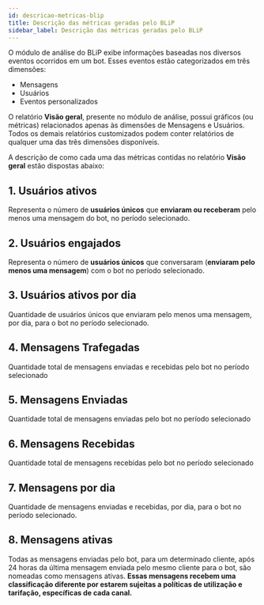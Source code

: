 ```yaml
---
id: descricao-metricas-blip
title: Descrição das métricas geradas pelo BLiP
sidebar_label: Descrição das métricas geradas pelo BLiP
---
```


O módulo de análise do BLiP exibe informações baseadas nos diversos eventos ocorridos em um bot. Esses eventos estão categorizados em três dimensões:

* Mensagens
* Usuários
* Eventos personalizados

O relatório **Visão geral**, presente no módulo de análise, possui gráficos (ou métricas) relacionados apenas às dimensões de Mensagens e Usuários. Todos os demais relatórios customizados podem conter relatórios de qualquer uma das três dimensões disponíveis.

A descrição de como cada uma das métricas contidas no relatório **Visão geral** estão dispostas abaixo:

## 1. Usuários ativos

Representa o número de **usuários únicos** que **enviaram ou receberam** pelo menos uma mensagem do bot, no período selecionado.

## 2. Usuários engajados

Representa o número de **usuários únicos** que conversaram (**enviaram pelo menos uma mensagem**) com o bot no período selecionado.

## 3. Usuários ativos por dia

Quantidade de usuários únicos que enviaram pelo menos uma mensagem, por dia, para o bot no período selecionado.

## 4. Mensagens Trafegadas

Quantidade total de mensagens enviadas e recebidas pelo bot no período selecionado

## 5. Mensagens Enviadas

Quantidade total de mensagens enviadas pelo bot no período selecionado

## 6. Mensagens Recebidas

Quantidade total de mensagens recebidas pelo bot no período selecionado

## 7. Mensagens por dia

Quantidade de mensagens enviadas e recebidas, por dia, para o bot no período selecionado.

## 8. Mensagens ativas

Todas as mensagens enviadas pelo bot, para um determinado cliente, após 24 horas da última mensagem enviada pelo mesmo cliente para o bot, são nomeadas como mensagens ativas.
**Essas mensagens recebem uma classificação diferente por estarem sujeitas a políticas de utilização e tarifação, específicas de cada canal.**

<!-- Rating frame -->
<script type="text/javascript" src="/scripts/rating.js"></script>